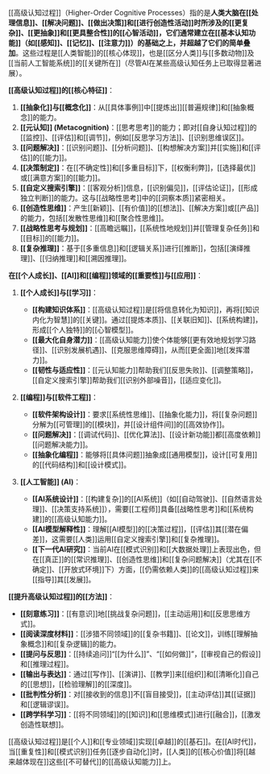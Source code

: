 [[高级认知过程]]（Higher-Order Cognitive Processes）指的是**人类大脑在[[处理信息]]、[[解决问题]]、[[做出决策]]和[[进行创造性活动]]时所涉及的[[更复杂]]、[[更抽象]]和[[更具整合性]]的[[心智活动]]，它们通常建立在[[基本认知功能]]（如[[感知]]、[[记忆]]、[[注意力]]）的基础之上，并超越了它们的简单叠加**。这些过程是[[人类智能]]的[[核心体现]]，也是[[区分人类]]与[[多数动物]]及[[当前人工智能系统]]的[[关键所在]]（尽管AI在某些高级认知任务上已取得显著进展）。

**[[高级认知过程]]的[[核心特征]]**：

1.  **[[抽象化]]与[[概念化]]**：从[[具体事例]]中[[提炼出]][[普遍规律]]和[[抽象概念]]的能力。
2.  **[[元认知]] (Metacognition)**：[[思考思考]]的能力；即对[[自身认知过程]]的[[监控]]、[[评估]]和[[调节]]，例如[[反思学习方法]]、[[识别思维误区]]。
3.  **[[问题解决]]**：[[识别问题]]、[[分析问题]]、[[构想解决方案]]并[[实施]]和[[评估]]的[[能力]]。
4.  **[[决策制定]]**：在[[不确定性]]和[[多重目标]]下，[[权衡利弊]]，[[选择最优]]或[[满意方案]]的[[能力]]。
5.  **[[自定义搜索引擎]]**：[[客观分析]]信息，[[识别偏见]]，[[评估论证]]，[[形成独立判断]]的能力。这与[[战略性思考]]中的[[洞察本质]]紧密相关。
6.  **[[创造性思维]]**：产生[[新颖]]、[[有价值]]的[[想法]]、[[解决方案]]或[[产品]]的能力，包括[[发散性思维]]和[[聚合性思维]]。
7.  **[[战略性思考与规划]]**：[[高瞻远瞩]]，[[系统性地规划]]并[[管理复杂任务]]和[[目标]]的[[能力]]。
8.  **[[复杂推理]]**：基于[[多重信息]]和[[逻辑关系]]进行[[推断]]，包括[[演绎推理]]、[[归纳推理]]和[[溯因推理]]。

**在[[个人成长]]、[[AI]]和[[编程]]领域的[[重要性]]与[[应用]]**：

1.  **[[个人成长]]与[[学习]]**：
    *   **[[构建知识体系]]**：[[高级认知过程]]是[[将信息转化为知识]]，再将[[知识内化为智慧]]的[[关键]]。通过[[提炼本质]]、[[关联旧知]]、[[系统构建]]，形成[[个人独特]]的[[心智模型]]。
    *   **[[最大化自身潜力]]**：[[高级认知能力]]使个体能够[[更有效地规划学习路径]]、[[识别发展机遇]]、[[克服思维障碍]]，从而[[更全面]]地[[发挥潜力]]。
    *   **[[韧性与适应性]]**：[[元认知能力]]帮助我们[[反思失败]]、[[调整策略]]，[[自定义搜索引擎]]帮助我们[[识别外部噪音]]，[[适应变化]]。

2.  **[[编程]]与[[软件工程]]**：
    *   **[[软件架构设计]]**：要求[[系统性思维]]、[[抽象化能力]]，将[[复杂问题]]分解为[[可管理]]的[[模块]]，并[[设计组件间]]的[[高效协作]]。
    *   **[[问题解决]]**：[[调试代码]]、[[优化算法]]、[[设计新功能]]都[[高度依赖]][[问题解决能力]]。
    *   **[[抽象化编程]]**：能够将[[具体问题]]抽象成[[通用模型]]，设计[[可复用]]的[[代码结构]]和[[设计模式]]。

3.  **[[人工智能]] (AI)**：
    *   **[[AI系统设计]]**：[[构建复杂]]的[[AI系统]]（如[[自动驾驶]]、[[自然语言处理]]、[[决策支持系统]]），需要[[工程师]]具备[[战略性思考]]和[[系统构建]]的[[高级认知能力]]。
    *   **[[AI模型解释性]]**：理解[[AI模型]]的[[决策过程]]，[[评估]]其[[潜在偏差]]，这需要[[人类]]运用[[自定义搜索引擎]]和[[复杂推理]]。
    *   **[[下一代AI研究]]**：当前AI在[[模式识别]]和[[大数据处理]]上表现出色，但在[[真正]]的[[常识推理]]、[[创造性思维]]和[[复杂问题解决]]（尤其在[[不确定]]、[[开放式环境]]下）方面，[[仍需依赖人类]]的[[高级认知过程]]来[[指导]]其[[发展]]。

**[[提升高级认知过程]]的[[方法]]**：

*   **[[刻意练习]]**：[[有意识]]地[[挑战复杂问题]]，[[主动运用]]和[[反思思维方式]]。
*   **[[阅读深度材料]]**：[[涉猎不同领域]]的[[复杂书籍]]、[[论文]]，训练[[理解抽象概念]]和[[复杂逻辑]]的能力。
*   **[[提问与反思]]**：[[持续追问]]“[[为什么]]”、“[[如何做]]”，[[审视自己的假设]]和[[推理过程]]。
*   **[[输出与表达]]**：通过[[写作]]、[[演讲]]、[[教学]]来[[组织]]和[[清晰化]]自己的[[思想]]，[[检验理解]]的[[深度]]。
*   **[[批判性分析]]**：对[[接收到的信息]]不[[盲目接受]]，[[主动评估]]其[[证据]]和[[逻辑谬误]]。
*   **[[跨学科学习]]**：[[将不同领域]]的[[知识]]和[[思维模式]]进行[[融合]]，[[激发创造性联想]]。

[[高级认知过程]]是[[个人]]和[[专业领域]]实现[[卓越]]的[[基石]]。在[[AI时代]]，当[[重复性]]和[[模式识别]]任务[[逐步自动化]]时，[[人类]]的[[核心价值]]将[[越来越体现在]]这些[[不可替代]]的[[高级认知能力]]上。